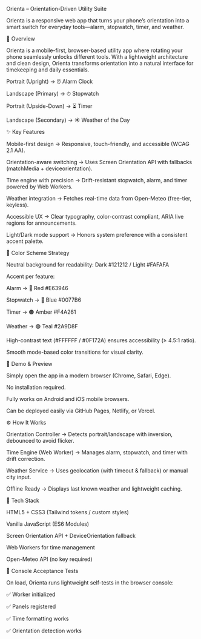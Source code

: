 Orienta – Orientation-Driven Utility Suite

Orienta is a responsive web app that turns your phone’s orientation into a smart switch for everyday tools—alarm, stopwatch, timer, and weather.

🚀 Overview

Orienta is a mobile-first, browser-based utility app where rotating your phone seamlessly unlocks different tools. With a lightweight architecture and clean design, Orienta transforms orientation into a natural interface for timekeeping and daily essentials.

Portrait (Upright) → ⏰ Alarm Clock

Landscape (Primary) → ⏱ Stopwatch

Portrait (Upside-Down) → ⏳ Timer

Landscape (Secondary) → ☀️ Weather of the Day

✨ Key Features

Mobile-first design → Responsive, touch-friendly, and accessible (WCAG 2.1 AA).

Orientation-aware switching → Uses Screen Orientation API with fallbacks (matchMedia + deviceorientation).

Time engine with precision → Drift-resistant stopwatch, alarm, and timer powered by Web Workers.

Weather integration → Fetches real-time data from Open-Meteo
 (free-tier, keyless).

Accessible UX → Clear typography, color-contrast compliant, ARIA live regions for announcements.

Light/Dark mode support → Honors system preference with a consistent accent palette.

🎨 Color Scheme Strategy

Neutral background for readability: Dark #121212 / Light #FAFAFA

Accent per feature:

Alarm → 🔴 Red #E63946

Stopwatch → 🔵 Blue #0077B6

Timer → 🟠 Amber #F4A261

Weather → 🟢 Teal #2A9D8F

High-contrast text (#FFFFFF / #0F172A) ensures accessibility (≥ 4.5:1 ratio).

Smooth mode-based color transitions for visual clarity.

📱 Demo & Preview

Simply open the app in a modern browser (Chrome, Safari, Edge).

No installation required.

Fully works on Android and iOS mobile browsers.

Can be deployed easily via GitHub Pages, Netlify, or Vercel.

⚙️ How It Works

Orientation Controller → Detects portrait/landscape with inversion, debounced to avoid flicker.

Time Engine (Web Worker) → Manages alarm, stopwatch, and timer with drift correction.

Weather Service → Uses geolocation (with timeout & fallback) or manual city input.

Offline Ready → Displays last known weather and lightweight caching.

🧩 Tech Stack

HTML5 + CSS3 (Tailwind tokens / custom styles)

Vanilla JavaScript (ES6 Modules)

Screen Orientation API + DeviceOrientation fallback

Web Workers for time management

Open-Meteo API (no key required)

🧪 Console Acceptance Tests

On load, Orienta runs lightweight self-tests in the browser console:

✅ Worker initialized

✅ Panels registered

✅ Time formatting works

✅ Orientation detection works
